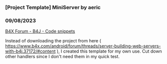 ### [Project Template] MiniServer by aeric
### 09/08/2023
[B4X Forum - B4J - Code snippets](https://www.b4x.com/android/forum/threads/150634/)

Instead of downloading the project from here ( <https://www.b4x.com/android/forum/threads/server-building-web-servers-with-b4j.37172/#content> ), I created this template for my own use. Cut down other handlers since I don't need them in my quick test.